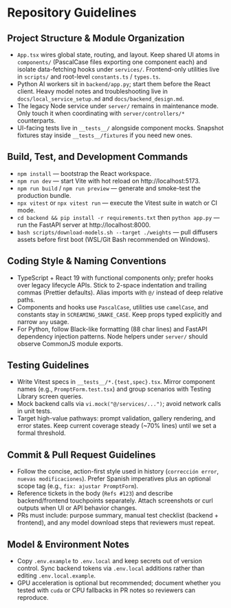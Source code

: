 # Repository Guidelines

## Project Structure & Module Organization
- `App.tsx` wires global state, routing, and layout. Keep shared UI atoms in `components/` (PascalCase files exporting one component each) and isolate data-fetching hooks under `services/`. Frontend-only utilities live in `scripts/` and root-level `constants.ts` / `types.ts`.
- Python AI workers sit in `backend/app.py`; start them before the React client. Heavy model notes and troubleshooting live in `docs/local_service_setup.md` and `docs/backend_design.md`.
- The legacy Node service under `server/` remains in maintenance mode. Only touch it when coordinating with `server/controllers/*` counterparts.
- UI-facing tests live in `__tests__/` alongside component mocks. Snapshot fixtures stay inside `__tests__/fixtures` if you need new ones.

## Build, Test, and Development Commands
- `npm install` — bootstrap the React workspace.
- `npm run dev` — start Vite with hot reload on http://localhost:5173.
- `npm run build` / `npm run preview` — generate and smoke-test the production bundle.
- `npx vitest` or `npx vitest run` — execute the Vitest suite in watch or CI mode.
- `cd backend && pip install -r requirements.txt` then `python app.py` — run the FastAPI server at http://localhost:8000.
- `bash scripts/download-models.sh --target ./weights` — pull diffusers assets before first boot (WSL/Git Bash recommended on Windows).

## Coding Style & Naming Conventions
- TypeScript + React 19 with functional components only; prefer hooks over legacy lifecycle APIs. Stick to 2-space indentation and trailing commas (Prettier defaults). Alias imports with `@/` instead of deep relative paths.
- Components and hooks use `PascalCase`, utilities use `camelCase`, and constants stay in `SCREAMING_SNAKE_CASE`. Keep props typed explicitly and narrow `any` usage.
- For Python, follow Black-like formatting (88 char lines) and FastAPI dependency injection patterns. Node helpers under `server/` should observe CommonJS module exports.

## Testing Guidelines
- Write Vitest specs in `__tests__/*.{test,spec}.tsx`. Mirror component names (e.g., `PromptForm.test.tsx`) and group scenarios with Testing Library screen queries.
- Mock backend calls via `vi.mock("@/services/...")`; avoid network calls in unit tests.
- Target high-value pathways: prompt validation, gallery rendering, and error states. Keep current coverage steady (~70% lines) until we set a formal threshold.

## Commit & Pull Request Guidelines
- Follow the concise, action-first style used in history (`corrección error`, `nuevas modificaciones`). Prefer Spanish imperatives plus an optional scope tag (e.g., `fix: ajustar PromptForm`).
- Reference tickets in the body (`Refs #123`) and describe backend/frontend touchpoints separately. Attach screenshots or curl outputs when UI or API behavior changes.
- PRs must include: purpose summary, manual test checklist (backend + frontend), and any model download steps that reviewers must repeat.

## Model & Environment Notes
- Copy `.env.example` to `.env.local` and keep secrets out of version control. Sync backend tokens via `.env.local` additions rather than editing `.env.local.example`.
- GPU acceleration is optional but recommended; document whether you tested with `cuda` or CPU fallbacks in PR notes so reviewers can reproduce.
